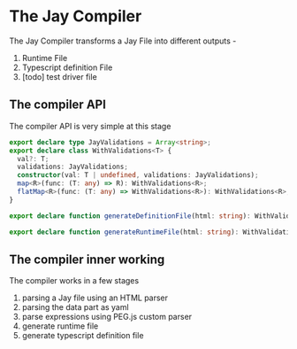 # The Jay Compiler

The Jay Compiler transforms a Jay File into different outputs -

1. Runtime File
2. Typescript definition File
3. [todo] test driver file

## The compiler API

The compiler API is very simple at this stage

```typescript
export declare type JayValidations = Array<string>;
export declare class WithValidations<T> {
  val?: T;
  validations: JayValidations;
  constructor(val: T | undefined, validations: JayValidations);
  map<R>(func: (T: any) => R): WithValidations<R>;
  flatMap<R>(func: (T: any) => WithValidations<R>): WithValidations<R>;
}

export declare function generateDefinitionFile(html: string): WithValidations<string>;

export declare function generateRuntimeFile(html: string): WithValidations<string>;
```

## The compiler inner working

The compiler works in a few stages

1. parsing a Jay file using an HTML parser
1. parsing the data part as yaml
1. parse expressions using PEG.js custom parser
1. generate runtime file
1. generate typescript definition file
